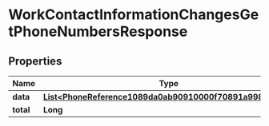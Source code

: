 

# WorkContactInformationChangesGetPhoneNumbersResponse


## Properties

| Name | Type | Description | Notes |
|------------ | ------------- | ------------- | -------------|
|**data** | [**List&lt;PhoneReference1089da0ab90910000f70891a998b0887&gt;**](PhoneReference1089da0ab90910000f70891a998b0887.md) |  |  [optional] |
|**total** | **Long** |  |  [optional] |




